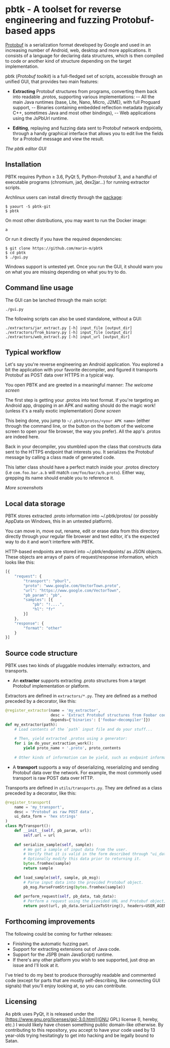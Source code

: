 # pbtk - A toolset for reverse engineering and fuzzing Protobuf-based apps

[Protobuf](https://developers.google.com/protocol-buffers/) is a serialization format developed by Google and used in an increasing number of Android, web, desktop and more applications. It consists of a language for declaring data structures, which is then compiled to code or another kind of structure depending on the target implementation.

pbtk (*Protobuf toolkit*) is a full-fledged set of scripts, accessible through an unified GUI, that provides two main features:

- **Extracting** Protobuf structures from programs, converting them back into readable *.proto*s, supporting various implementations:
-- All the main Java runtimes (base, Lite, Nano, Micro, J2ME), with full Proguard support,
-- Binaries containing embedded reflection metadata (typically C++, sometimes Java and most other bindings),
-- Web applications using the JsPbUrl runtime.

- **Editing**, replaying and fuzzing data sent to Protobuf network endpoints, through a handy graphical interface that allows you to edit live the fields for a Protobuf message and view the result.

*The pbtk editor GUI*

## Installation

PBTK requires Python ≥ 3.6, PyQt 5, Python-Protobuf 3, and a handful of executable programs (chromium, jad, dex2jar...) for running extractor scripts.

Archlinux users can install directly through the [package](https://aur.archlinux.org/packages/pbtk-git/):

```
$ yaourt -S pbtk-git
$ pbtk
```

On most other distributions, you may want to run the Docker image:

```
a
```

Or run it directly if you have the required dependencies:

```
$ git clone https://github.com/marin-m/pbtk
$ cd pbtk
$ ./gui.py
```

Windows support is untested yet. Once you run the GUI, it should warn you on what you are missing depending on what you try to do.

## Command line usage

The GUI can be lanched through the main script:

    ./gui.py

The following scripts can also be used standalone, without a GUI:

    ./extractors/jar_extract.py [-h] input_file [output_dir]
    ./extractors/from_binary.py [-h] input_file [output_dir]
    ./extractors/web_extract.py [-h] input_url [output_dir]


## Typical workflow

Let's say you're reverse engineering an Android application. You explored a bit the application with your favorite decompiler, and figured it transports Protobuf as POST data over HTTPS in a typical way.

You open PBTK and are greeted in a meaningful manner:
*The welcome screen*

The first step is getting your .protos into text format. If you're targeting an Android app, dropping in an APK and waiting should do the magic work! (unless it's a really exotic implementation)
*Done screen*

This being done, you jump to `~/.pbtk/protos/<your APK name>` (either through the command line, or the button on the bottom of the welcome screen to open your file browser, the way you prefer). All the app's .protos are indeed here.

Back in your decompiler, you stumbled upon the class that constructs data sent to the HTTPS endpoint that interests you. It serializes the Protobuf message by calling a class made of generated code.

This latter class should have a perfect match inside your .protos directory (i.e `com.foo.bar.a.b` will match `com/foo/bar/a/b.proto`). Either way, grepping its name should enable you to reference it.



*More screenshots*

## Local data storage

PBTK stores extracted .proto information into ~/.pbtk/protos/ (or possibly AppData on Windows, this in an untested platform).

You can move in, move out, rename, edit or erase data from this directory directly through your regular file browser and text editor, it's the expected way to do it and won't interfere with PBTK.

HTTP-based endpoints are stored into ~/.pbtk/endpoints/ as JSON objects. These objects are arrays of pairs of request/response information, which looks like this:

```javascript
[{
    "request": {
        "transport": "pburl",
        "proto": "www.google.com/VectorTown.proto",
        "url": "https://www.google.com/VectorTown",
        "pb_param": "pb",
        "samples": [{
            "pb": "!....",
            "hl": "fr"
        }]
    },
    "response": {
        "format": "other"
    }
}]
```

## Source code structure

PBTK uses two kinds of pluggable modules internally: extractors, and transports.

* An **extractor** supports extracting .proto structures from a target Protobuf implementation or platform.

Extractors are defined in `extractors/*.py`. They are defined as a method preceded by a decorator, like this:

```python
@register_extractor(name = 'my_extractor',
                    desc = 'Extract Protobuf structures from Foobar code (*.foo, *.bar)',
                    depends={'binaries': ['foobar-decompiler']})
def my_extractor(path):
    # Load contents of the `path` input file and do your stuff...
    
    # Then, yield extracted .protos using a generator:
    for i in do_your_extraction_work():
        yield proto_name + '.proto', proto_contents
    
    # Other kinds of information can be yield, such as endpoint information or progress to display.
```

* A **transport** supports a way of deserializing, reserializing and sending Protobuf data over the network. For example, the most commonly used transport is raw POST data over HTTP.

Transports are defined in `utils/transports.py`. They are defined as a class preceded by a decorator, like this:

```python
@register_transport(
    name = 'my_transport',
    desc = 'Protobuf as raw POST data',
    ui_data_form = 'hex strings'
)
class MyTransport():
    def __init__(self, pb_param, url):
        self.url = url
    
    def serialize_sample(self, sample):
        # We got a sample of input data from the user.
        # Verify that it is valid in the form described through "ui_data_form" parameter, fail with an exception or return False otherwise.
        # Optionally modify this data prior to returning it.
        bytes.fromhex(sample)
        return sample
    
    def load_sample(self, sample, pb_msg):
        # Parse input data into the provided Protobuf object.
        pb_msg.ParseFromString(bytes.fromhex(sample))
    
    def perform_request(self, pb_data, tab_data):
        # Perform a request using the provided URL and Protobuf object, and optionally other transport-specific side data.
        return post(url, pb_data.SerializeToString(), headers=USER_AGENT)
```

## Forthcoming improvements

The following could be coming for further releases:
* Finishing the automatic fuzzing part.
* Support for extracting extensions out of Java code.
* Support for the JSPB (main JavaScript) runtime.
* If there's any other platform you wish to see supported, just drop an issue and I'll look at it.

I've tried to do my best to produce thoroughly readable and commented code (except for parts that are mostly self-describing, like connecting GUI signals) that you'll enjoy looking at, so you can contribute.


## Licensing

As pbtk uses PyQt, it is released under the [https://www.gnu.org/licenses/gpl-3.0.html](GNU GPL) license (I, hereby, etc.) I would likely have chosen something public domain-like otherwise. By contributing to this repository, you accept to have your code used by 13 year-olds trying hesitatingly to get into hacking and be legally bound to Satan.

